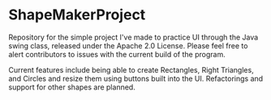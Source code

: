 # ShapeMakerProject
Repository for the simple project I've made to practice UI through the Java swing class, released under the Apache 2.0 License. Please feel free to alert contributors to issues with the current build of the program.

Current features include being able to create Rectangles, Right Triangles, and Circles and resize them using buttons built into the UI. Refactorings and support for other shapes are planned.
